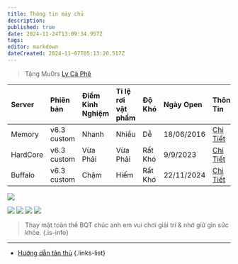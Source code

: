 ```yaml
---
title: Thông tin máy chủ
description: 
published: true
date: 2024-11-24T13:09:34.957Z
tags: 
editor: markdown
dateCreated: 2024-11-07T05:13:20.517Z
---
```


> Tặng Mu0rs [Ly Cà Phê](https://mu0rs.com/ung-ho-mu-ko-reset)


| Server | Phiên bản | Điểm Kinh Nghiệm | Tỉ lệ rơi vật phẩm | Độ Khó | Ngày Open | Thông Tin | Trạng Thái |
|:-------|:----------|:-----------------|:-------------------|:-------|:----------|:----------|:-----------|
| Memory   | v6.3 custom | Nhanh | Nhiều | Dễ | 18/06/2016 | [Chi Tiết <span class="mdi mdi-cursor-default-click"/>](/vi/server/memory) | [![](https://img.shields.io/badge/LIVE-green.svg?logo=data:image/svg%2bxml;base64,PHN2ZyB4bWxucz0iaHR0cDovL3d3dy53My5vcmcvMjAwMC9zdmciIHZlcnNpb249IjEiIHdpZHRoPSI2MDAiIGhlaWdodD0iNjAwIj48cGF0aCBkPSJNMTI5IDExMWMtNTUgNC05MyA2Ni05MyA3OEwwIDM5OGMtMiA3MCAzNiA5MiA2OSA5MWgxYzc5IDAgODctNTcgMTMwLTEyOGgyMDFjNDMgNzEgNTAgMTI4IDEyOSAxMjhoMWMzMyAxIDcxLTIxIDY5LTkxbC0zNi0yMDljMC0xMi00MC03OC05OC03OGgtMTBjLTYzIDAtOTIgMzUtOTIgNDJIMjM2YzAtNy0yOS00Mi05Mi00MmgtMTV6IiBmaWxsPSIjZmZmIi8+PC9zdmc+)](https://mu0rs.com) | 
| HardCore | v6.3 custom | Vừa Phải | Vừa Phải | Rất Khó | 9/9/2023 | [Chi Tiết <span class="mdi mdi-cursor-default-click"/>](/vi/server/hard-core) | [![](https://img.shields.io/badge/LIVE-green.svg?logo=data:image/svg%2bxml;base64,PHN2ZyB4bWxucz0iaHR0cDovL3d3dy53My5vcmcvMjAwMC9zdmciIHZlcnNpb249IjEiIHdpZHRoPSI2MDAiIGhlaWdodD0iNjAwIj48cGF0aCBkPSJNMTI5IDExMWMtNTUgNC05MyA2Ni05MyA3OEwwIDM5OGMtMiA3MCAzNiA5MiA2OSA5MWgxYzc5IDAgODctNTcgMTMwLTEyOGgyMDFjNDMgNzEgNTAgMTI4IDEyOSAxMjhoMWMzMyAxIDcxLTIxIDY5LTkxbC0zNi0yMDljMC0xMi00MC03OC05OC03OGgtMTBjLTYzIDAtOTIgMzUtOTIgNDJIMjM2YzAtNy0yOS00Mi05Mi00MmgtMTV6IiBmaWxsPSIjZmZmIi8+PC9zdmc+)](https://mu0rs.com) |
| Buffalo  | v6.3 custom | Chậm | Hiếm | Rất Khó | 22/11/2024 | [Chi Tiết <span class="mdi mdi-cursor-default-click"/>](/vi/server/buffalo) | [![](https://img.shields.io/badge/LIVE-green.svg?logo=data:image/svg%2bxml;base64,PHN2ZyB4bWxucz0iaHR0cDovL3d3dy53My5vcmcvMjAwMC9zdmciIHZlcnNpb249IjEiIHdpZHRoPSI2MDAiIGhlaWdodD0iNjAwIj48cGF0aCBkPSJNMTI5IDExMWMtNTUgNC05MyA2Ni05MyA3OEwwIDM5OGMtMiA3MCAzNiA5MiA2OSA5MWgxYzc5IDAgODctNTcgMTMwLTEyOGgyMDFjNDMgNzEgNTAgMTI4IDEyOSAxMjhoMWMzMyAxIDcxLTIxIDY5LTkxbC0zNi0yMDljMC0xMi00MC03OC05OC03OGgtMTBjLTYzIDAtOTIgMzUtOTIgNDJIMjM2YzAtNy0yOS00Mi05Mi00MmgtMTV6IiBmaWxsPSIjZmZmIi8+PC9zdmc+)](https://mu0rs.com)  |

[![](https://custom-icon-badges.demolab.com/badge/Chiến_Ngay-Tải_Game-green.svg?logo=download)](https://drive.google.com/drive/folders/13z3-HCiic7ukbfJdUlQoxB8DFiMD6-jR)

[![](https://custom-icon-badges.demolab.com/badge/Discord-Join-green.svg?logo=discord)](https://discord.gg/WCMbJC9cXS) [![](https://custom-icon-badges.demolab.com/badge/Fanpage-Follow-green.svg?logo=facebook)](https://www.facebook.com/gaming/Mu0rs) [![](https://custom-icon-badges.demolab.com/badge/Mu0rs_All_Server-Join-green.svg?logo=zalo)](https://zalo.me/g/uyifvr644) [![](https://custom-icon-badges.demolab.com/badge/Server_Buffalo_Server-Join-green.svg?logo=zalo)](https://zalo.me/g/hktibl404)

> Thay mặt toàn thể BQT chúc anh em vui chơi giải trí & nhớ giữ gìn sức khỏe.
{.is-info}

___

- [Hướng dẫn tân thủ](https://wiki.mu0rs.com/vi/newbie)
{.links-list}